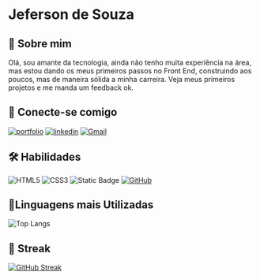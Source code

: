 # Jeferson de Souza

## 🚀 Sobre mim

Olá, sou amante da tecnologia, ainda não tenho muita experiência na área, mas estou dando os meus primeiros passos no Front End, construindo aos poucos, mas de maneira sólida a minha carreira. Veja meus primeiros projetos e me manda um feedback ok.

## 🔗 Conecte-se comigo

[![portfolio](https://img.shields.io/badge/my_portfolio-000?style=for-the-badge&logo=ko-fi&logoColor=white)](https://github.com/jeferson-simas/Projetos-Front-End) [![linkedin](https://img.shields.io/badge/linkedin-0A66C2?style=for-the-badge&logo=linkedin&logoColor=white)](https://www.linkedin.com/) [![Gmail](https://img.shields.io/badge/Gmail-333333?style=for-the-badge&logo=gmail&logoColor=red)](mailto:jefersomr2@gmail.com)

## 🛠 Habilidades

![HTML5](https://img.shields.io/badge/HTML5-E34F26?style=for-the-badge&logo=html5&logoColor=white) ![CSS3](https://img.shields.io/badge/CSS3-1572B6?style=for-the-badge&logo=css3&logoColor=white) ![Static Badge](https://img.shields.io/badge/git-red?style=for-the-badge&logo=git&logoColor=red&labelColor=black) [![GitHub](https://img.shields.io/badge/GitHub-100000?style=for-the-badge&logo=github&logoColor=white)](https://github.com/jeferson-simas/)


## 📔Linguagens mais Utilizadas

![Top Langs](https://github-readme-stats-git-masterrstaa-rickstaa.vercel.app/api/top-langs/?username=jeferson-simas&layout=compact&bg_color=000&border_color=30A3DC&title_color=E94D5F&text_color=FFF)

## 🔗 Streak

[![GitHub Streak](https://streak-stats.demolab.com/?user=jeferson-simas&theme=bear&background=000&border=30A3DC&dates=FFF)](https://git.io/streak-stats)
